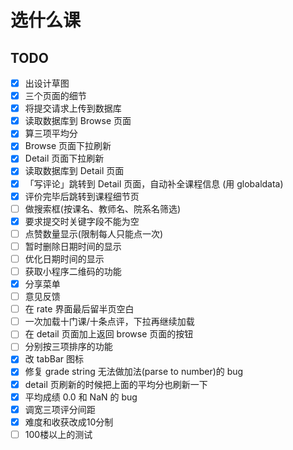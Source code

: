 # 选什么课

## TODO
- [x] 出设计草图
- [x] 三个页面的细节
- [x] 将提交请求上传到数据库
- [x] 读取数据库到 Browse 页面
- [x] 算三项平均分
- [x] Browse 页面下拉刷新
- [x] Detail 页面下拉刷新
- [x] 读取数据库到 Detail 页面
- [x] 「写评论」跳转到 Detail 页面，自动补全课程信息 (用 globaldata)
- [x] 评价完毕后跳转到课程细节页
- [ ] 做搜索框(按课名、教师名、院系名筛选)
- [x] 要求提交时关键字段不能为空
- [ ] 点赞数量显示(限制每人只能点一次)
- [ ] 暂时删除日期时间的显示
- [ ] 优化日期时间的显示
- [ ] 获取小程序二维码的功能
- [x] 分享菜单
- [ ] 意见反馈
- [ ] 在 rate 界面最后留半页空白
- [ ] 一次加载十门课/十条点评，下拉再继续加载
- [ ] 在 detail 页面加上返回 browse 页面的按钮
- [ ] 分别按三项排序的功能
- [x] 改 tabBar 图标
- [x] 修复 grade string 无法做加法(parse to number)的 bug
- [x] detail 页刷新的时候把上面的平均分也刷新一下
- [x] 平均成绩 0.0 和 NaN 的 bug
- [x] 调宽三项评分间距
- [x] 难度和收获改成10分制
- [ ] 100楼以上的测试
